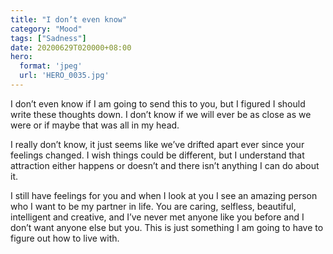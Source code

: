 ```yaml
---
title: "I don’t even know"
category: "Mood"
tags: ["Sadness"]
date: 20200629T020000+08:00
hero:
  format: 'jpeg'
  url: 'HERO_0035.jpg'
---
```

I don’t even know if I am going to send this to you, but I figured I should write these thoughts down. I don’t know if we will ever be as close as we were or if maybe that was all in my head.

I really don’t know, it just seems like we’ve drifted apart ever since your feelings changed. I wish things could be different, but I understand that attraction either happens or doesn’t and there isn’t anything I can do about it.

I still have feelings for you and when I look at you I see an amazing person who I want to be my partner in life. You are caring, selfless, beautiful, intelligent and creative, and I’ve never met anyone like you before and I don’t want anyone else but you. This is just something I am going to have to figure out how to live with.
